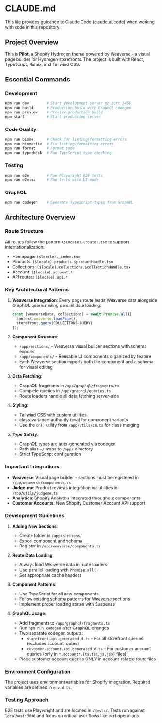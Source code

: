 # CLAUDE.md

This file provides guidance to Claude Code (claude.ai/code) when working with code in this repository.

## Project Overview

This is **Pilot**, a Shopify Hydrogen theme powered by Weaverse - a visual page builder for Hydrogen storefronts. The project is built with React, TypeScript, Remix, and Tailwind CSS.

## Essential Commands

### Development
```bash
npm run dev        # Start development server on port 3456
npm run build      # Production build with GraphQL codegen
npm run preview    # Preview production build
npm start          # Start production server
```

### Code Quality
```bash
npm run biome      # Check for linting/formatting errors
npm run biome:fix  # Fix linting/formatting errors
npm run format     # Format code
npm run typecheck  # Run TypeScript type checking
```

### Testing
```bash
npm run e2e        # Run Playwright E2E tests
npm run e2e:ui     # Run tests with UI mode
```

### GraphQL
```bash
npm run codegen    # Generate TypeScript types from GraphQL
```

## Architecture Overview

### Route Structure
All routes follow the pattern `($locale).{route}.tsx` to support internationalization:
- Homepage: `($locale)._index.tsx`
- Products: `($locale).products.$productHandle.tsx`
- Collections: `($locale).collections.$collectionHandle.tsx`
- Account: `($locale).account.*`
- API routes: `($locale).api.*`

### Key Architectural Patterns

1. **Weaverse Integration**: Every page route loads Weaverse data alongside GraphQL queries using parallel data loading:
   ```typescript
   const [weaverseData, collections] = await Promise.all([
     context.weaverse.loadPage(),
     storefront.query(COLLECTIONS_QUERY)
   ]);
   ```

2. **Component Structure**:
   - `/app/sections/` - Weaverse visual builder sections with schema exports
   - `/app/components/` - Reusable UI components organized by feature
   - Each Weaverse section exports both the component and a schema for visual editing

3. **Data Fetching**: 
   - GraphQL fragments in `/app/graphql/fragments.ts`
   - Complete queries in `/app/graphql/queries.ts`
   - Route loaders handle all data fetching server-side

4. **Styling**:
   - Tailwind CSS with custom utilities
   - class-variance-authority (cva) for component variants
   - Use the `cn()` utility from `/app/utils/cn.ts` for class merging

5. **Type Safety**:
   - GraphQL types are auto-generated via codegen
   - Path alias `~/` maps to `/app/` directory
   - Strict TypeScript configuration

### Important Integrations

- **Weaverse**: Visual page builder - sections must be registered in `/app/weaverse/components.ts`
- **Judge.me**: Product reviews integration via utilities in `/app/utils/judgeme.ts`
- **Analytics**: Shopify Analytics integrated throughout components
- **Customer Accounts**: New Shopify Customer Account API support

### Development Guidelines

1. **Adding New Sections**: 
   - Create folder in `/app/sections/`
   - Export component and schema
   - Register in `/app/weaverse/components.ts`

2. **Route Data Loading**:
   - Always load Weaverse data in route loaders
   - Use parallel loading with `Promise.all()`
   - Set appropriate cache headers

3. **Component Patterns**:
   - Use TypeScript for all new components
   - Follow existing schema patterns for Weaverse sections
   - Implement proper loading states with Suspense

4. **GraphQL Usage**:
   - Add fragments to `/app/graphql/fragments.ts`
   - Run `npm run codegen` after GraphQL changes
   - Two separate codegen outputs:
     - `storefront-api.generated.d.ts` - For all storefront queries (excludes account routes)
     - `customer-account-api.generated.d.ts` - For customer account queries (only in `*.account*.{ts,tsx,js,jsx}` files)
   - Place customer account queries ONLY in account-related route files

### Environment Configuration

The project uses environment variables for Shopify integration. Required variables are defined in `env.d.ts`.

### Testing Approach

E2E tests use Playwright and are located in `/tests/`. Tests run against `localhost:3000` and focus on critical user flows like cart operations.